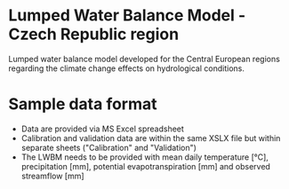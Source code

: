 # Lumped Water Balance Model - Czech Republic region
Lumped water balance model developed for the Central European regions regarding the climate change effects on hydrological conditions.



# Sample data format
- Data are provided via MS Excel spreadsheet
- Calibration and validation data are within the same XSLX file but within separate sheets ("Calibration" and "Validation")
- The LWBM needs to be provided with mean daily temperature [°C], precipitation [mm], potential evapotranspiration [mm] and observed streamflow [mm]

